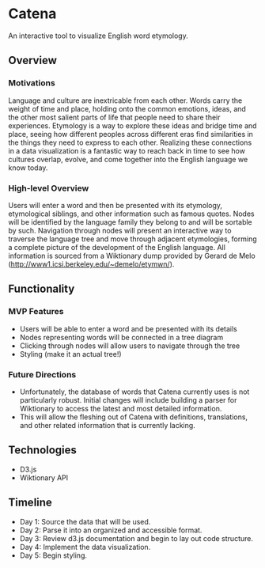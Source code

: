 # Catena

An interactive tool to visualize English word etymology.

## Overview

### Motivations

Language and culture are inextricable from each other. Words carry the weight of time and place, holding onto the common emotions, ideas, and the other most salient parts of life that people need to share their experiences. Etymology is a way to explore these ideas and bridge time and place, seeing how different peoples across different eras find similarities in the things they need to express to each other. Realizing these connections in a data visualization is a fantastic way to reach back in time to see how cultures overlap, evolve, and come together into the English language we know today.

### High-level Overview

Users will enter a word and then be presented with its etymology, etymological siblings, and other information such as famous quotes. Nodes will be identified by the language family they belong to and will be sortable by such. Navigation through nodes will present an interactive way to traverse the language tree and move through adjacent etymologies, forming a complete picture of the development of the English language. All information is sourced from a Wiktionary dump provided by Gerard de Melo (http://www1.icsi.berkeley.edu/~demelo/etymwn/).

## Functionality

### MVP Features
 
* Users will be able to enter a word and be presented with its details
* Nodes representing words will be connected in a tree diagram
* Clicking through nodes will allow users to navigate through the tree
* Styling (make it an actual tree!)

### Future Directions

* Unfortunately, the database of words that Catena currently uses is not particularly robust. Initial changes will include building a parser for Wiktionary to access the latest and most detailed information.
* This will allow the fleshing out of Catena with definitions, translations, and other related information that is currently lacking.

## Technologies

* D3.js
* Wiktionary API

## Timeline

* Day 1: Source the data that will be used.
* Day 2: Parse it into an organized and accessible format.
* Day 3: Review d3.js documentation and begin to lay out code structure.
* Day 4: Implement the data visualization.
* Day 5: Begin styling.
